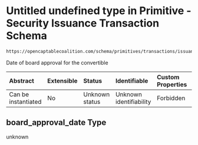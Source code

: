 # Untitled undefined type in Primitive - Security Issuance Transaction Schema

```txt
https://opencaptablecoalition.com/schema/primitives/transactions/issuance/base_issuance#/properties/board_approval_date
```

Date of board approval for the convertible

| Abstract            | Extensible | Status         | Identifiable            | Custom Properties | Additional Properties | Access Restrictions | Defined In                                                                                                                 |
| :------------------ | :--------- | :------------- | :---------------------- | :---------------- | :-------------------- | :------------------ | :------------------------------------------------------------------------------------------------------------------------- |
| Can be instantiated | No         | Unknown status | Unknown identifiability | Forbidden         | Allowed               | none                | [BaseIssuance.schema.json*](../../schema/primitives/transactions/issuance/BaseIssuance.schema.json "open original schema") |

## board_approval_date Type

unknown
